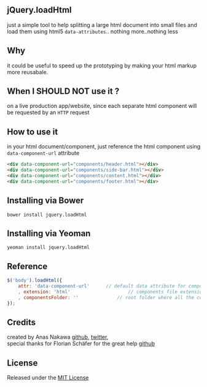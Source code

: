 ## jQuery.loadHtml
just a simple tool to help splitting a large html document into small files and load them using html5 `data-attributes`.. nothing more..nothing less

## Why
it could be useful to speed up the prototyping by making your html markup more reusabale.

## When I SHOULD NOT use it ?
on a live production app/website, since each separate html component will be requested by an `HTTP` request

## How to use it
in your html document/component, just reference the html component using `data-component-url` attribute
```html
<div data-component-url="components/header.html"></div>
<div data-component-url="components/side-bar.html"></div>
<div data-component-url="components/content.html"></div>
<div data-component-url="components/footer.html"></div>
```

## Installing via Bower
```
bower install jquery.loadHtml
```

## Installing via Yeoman
```
yeoman install jquery.loadHtml
```

## Reference
```js
$('body').loadHtml({
	attr: 'data-component-url'		// default data attribute for component url
	, extension: 'html'						// components file extension, if provided, no need to append it in the component-url attribute
	, componentsFolder: ''				// root folder where all the components can be found, if provided, no need to put prepend it in the component-url attribute
});
```

## Credits
created by Anas Nakawa [github](//github.com/anasnakawa), [twitter](//twitter.com/anasnakawa),  
special thanks for Florian Schäfer for the great help [github](//github.com/fschaefer)

## License
Released under the [MIT License](http://www.opensource.org/licenses/mit-license.php)